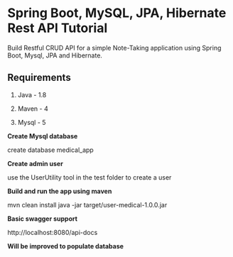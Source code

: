 # Spring Boot, MySQL, JPA, Hibernate Rest API Tutorial

Build Restful CRUD API for a simple Note-Taking application using Spring Boot, Mysql, JPA and Hibernate.

## Requirements

1. Java - 1.8

2. Maven - 4

3. Mysql - 5

**Create Mysql database**

create database medical_app

**Create admin user**

use the UserUtility tool in the test folder to create a user

**Build and run the app using maven**

mvn clean install
java -jar target/user-medical-1.0.0.jar

**Basic swagger support**

http://localhost:8080/api-docs

**Will be improved to populate database**
